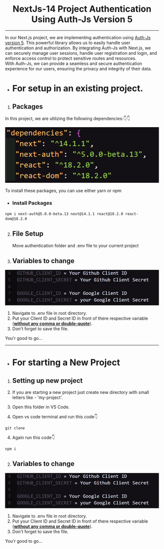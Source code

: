 # <center> NextJs-14 Project Authentication Using Auth-Js Version 5 </center>

---

In our Next.js project, we are implementing authentication using <a href="https://authjs.dev/reference/nextjs" target="_blank">Auth-Js version 5</a>. This powerful library allows us to easily handle user authentication and authorization. By integrating Auth-Js with Next.js, we can securely manage user sessions, handle user registration and login, and enforce access control to protect sensitive routes and resources.</br>
With Auth-Js, we can provide a seamless and secure authentication experience for our users, ensuring the privacy and integrity of their data.

- # For setup in an existing project.

1. ## Packages

In this project, we are utilizing the following dependencies:👇👇

![alt text](image-1.png)

To install these packages, you can use either yarn or npm

- ### Install Packages

```
npm i next-auth@5.0.0-beta.13 next@14.1.1 react@18.2.0 react-dom@18.2.0
```

2. ## File Setup

   Move authentication folder and .env file to your current project

3. ## Variables to change

![alt text](image-2.png)

1. Navigate to .env file in root directory.
2. Put your Client ID and Secret ID in front of there respective variable (<b><u>without any comma or double-quote</u></b>).
3. Don't forget to save the file.

You'r good to go...

---

- # For starting a New Project

1. ## Setting up new project
1. If you are starting a new project just create new directory with small letters like - 'my-project'.

1. Open this folder in VS Code.
1. Open vs code terminal and run this code👇

```
git clone
```

4. Again run this code👇

```
npm i
```

2. ## Variables to change

![alt text](image-2.png)

1. Navigate to .env file in root directory.
2. Put your Client ID and Secret ID in front of there respective variable (<b><u>without any comma or double-quote</u></b>).
3. Don't forget to save the file.

You'r good to go...